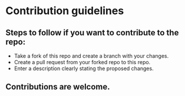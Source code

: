 # Contribution guidelines

## Steps to follow if you want to contribute to the repo:
- Take a fork of this repo and create a branch with your changes.
- Create a pull request from your forked repo to this repo.
- Enter a description clearly stating the proposed changes.

## Contributions are welcome.
